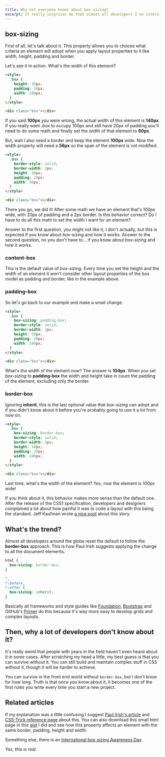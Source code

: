 ```yaml
---
title: Why not everyone knows about box-sizing?
excerpt: It really surprises me that almost all developers I've interviewed in the recent time didn't know about the existence of this property at all and I'm really asking myself, why?
---
```


## box-sizing

First of all, let's talk about it. This property allows you to choose what criteria an element will adopt when you apply layout properties to it like width, height, padding and border.

Let's see it in action. What's the width of this element?

```html
<style>
  .box {
    height: 50px;
    padding: 20px;
    width: 100px;
  }
</style>

<div class="box"></div>
```

If you said **100px** you were wrong, the actual width of this element is **140px**. If you really want _.box_ to occupy 100px and still have 20px of padding you'll need to do some math and finally set the width of that element to **60px**.

But, wait I also need a border and keep the element **100px** wide. Now the width property will need a **56px** so the span of the element is not modified.

```html
<style>
  .box {
    border-style: solid;
    border-width: 2px;
    height: 50px;
    padding: 20px;
    width: 56px;
  }
</style>

<div class="box"></div>
```

There you go, we did it! After some math we have an element that's 100px wide, with 20px of padding and a 2px border. Is this behavior correct? Do I have to do all this math to set the width I want for an element?

Answer to the first question, you might not like it, I don't actually, but this is expected if you know about _box-sizing_ and how it works. Answer to the second question, no you don't have to... if you know about _box-sizing_ and how it works.

### content-box

This is the default value of _box-sizing_. Every time you set the height and the width of an element it won't consider other layout properties of the box model as padding and border, like in the example above.

### padding-box

So let's go back to our example and make a small change.

```html
<style>
  .box {
    box-sizing: padding-box;
    border-style: solid;
    border-width: 2px;
    height: 50px;
    padding: 20px;
    width: 100px;
  }
</style>

<div class="box"></div>
```

What's the width of the element now? The answer is **104px**. When you set _box-sizing_ to **padding-box** the width and height take in count the padding of the element, excluding only the border.

### border-box

Ignoring **inherit**, this is the last optional value that _box-sizing_ can adopt and if you didn't know about it before you're probably going to use it a lot from now on.

```html
<style>
  .box {
    box-sizing: border-box;
    border-style: solid;
    border-width: 2px;
    height: 50px;
    padding: 20px;
    width: 100px;
  }
</style>

<div class="box"></div>
```

Last time, what's the width of the element? Yes, now the element is _100px_ wide!

If you think about it, this behavior makes more sense than the default one. After the release of the CSS1 specification, developers and designers complained a lot about how painful it was to code a layout with this being the standard. Jeff Kaufman wrote [a nice post](//www.jefftk.com/p/the-revenge-of-the-ie-box-model) about this story.

## What's the trend?

Almost all developers around the globe reset the default to follow the **border-box** approach. This is how Paul Irish suggests applying the change to all the document elements.

```css
html {
  box-sizing: border-box;
}

*,
*:before,
*:after {
  box-sizing: inherit;
}
```

Basically all frameworks and style guides like [Foundation](//foundation.zurb.com/), [Bootstrap](//getbootstrap.com/) and GitHub's [Primer](//primercss.io/) do this because it's way more easy to develop grids and complex layouts.

## Then, why a lot of developers don't know about it?

It's really weird that people with years in the field haven't even heard about it in some cases. After scratching my head a little, my best guess is that you can survive without it. You can still build and maintain complex stuff in CSS without it, though it will be harder to achieve.

You can survive in the front end world without `border-box`, but I don't know for how long. Truth is that once you know about it, it becomes one of the first rules you write every time you start a new project.

## Related articles

If my explanation was a little confusing I suggest [Paul Irish's article](//www.paulirish.com/2012/box-sizing-border-box-ftw/) and [CSS-Trick reference page](//css-tricks.com/box-sizing/) about this. You can also download this small html page in this [gist](//gist.github.com/jeremenichelli/a7f26e5951bfb2b77043) I did and see how this property affects an element with the same border, padding, height and width.

Something else, there is an [International box-sizing Awareness Day](//css-tricks.com/international-box-sizing-awareness-day/).

_Yes, this is real._

